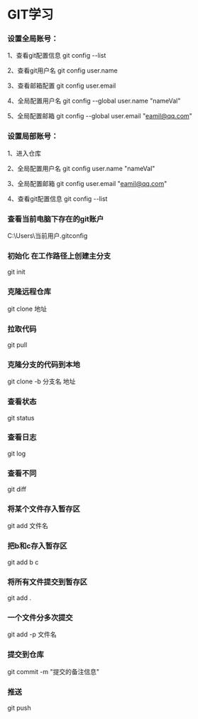 # GIT学习
### 设置全局账号：
1、查看git配置信息 git config --list

2、查看git用户名 git config user.name

3、查看邮箱配置 git config user.email

4、全局配置用户名 git config --global user.name "nameVal"

5、全局配置邮箱 git config --global user.email "eamil@qq.com"

### 设置局部账号：
1、进入仓库

2、全局配置用户名 git config  user.name "nameVal"

3、全局配置邮箱 git config  user.email "eamil@qq.com"

4、查看git配置信息 git config --list


### 查看当前电脑下存在的git账户
C:\Users\当前用户\.gitconfig
   
### 初始化 在工作路径上创建主分支
git init 

### 克隆远程仓库
git clone 地址 

### 拉取代码
git pull

### 克隆分支的代码到本地
git clone -b 分支名 地址 

### 查看状态
git status 

### 查看日志
git log

### 查看不同
git diff

### 将某个文件存入暂存区
git add 文件名 

### 把b和c存入暂存区
git add b c 

### 将所有文件提交到暂存区
git add . 
 
### 一个文件分多次提交
git add -p 文件名

### 提交到仓库
git commit -m "提交的备注信息"  

### 推送
git push
